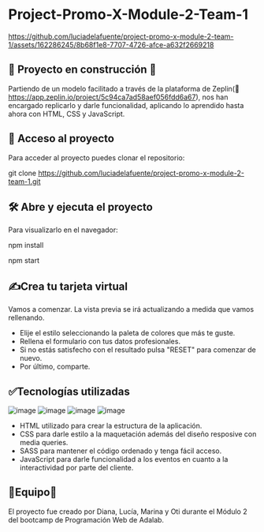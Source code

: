 # Project-Promo-X-Module-2-Team-1 

https://github.com/luciadelafuente/project-promo-x-module-2-team-1/assets/162286245/8b68f1e8-7707-4726-afce-a632f2669218

## 🚧 **Proyecto en construcción** 🚧

Partiendo de un modelo facilitado a través de la plataforma de Zeplin(🔗 https://app.zeplin.io/project/5c94ca7ad58aef056fdd6a67), nos han encargado replicarlo y darle funcionalidad, aplicando lo aprendido hasta ahora con HTML, CSS y JavaScript.

## 📁 **Acceso al proyecto**

Para acceder al proyecto puedes clonar el repositorio:

git clone https://github.com/luciadelafuente/project-promo-x-module-2-team-1.git

## 🛠️ **Abre y ejecuta el proyecto**
Para visualizarlo en el navegador:

npm install

npm start

## ​✍️​**Crea tu tarjeta virtual**

Vamos a comenzar. La vista previa se irá actualizando a medida que vamos rellenando.

- Elije el estilo seleccionando la paleta de colores que más te guste.
- Rellena el formulario con tus datos profesionales.
- Si no estás satisfecho con el resultado pulsa "RESET" para comenzar de nuevo.
- Por último, comparte. 

## ✅**Tecnologías utilizadas**

 ![image](https://github.com/luciadelafuente/project-promo-x-module-2-team-1/assets/162286245/9f4280a4-c68e-4329-9d17-032d7c795822)
 ![image](https://github.com/luciadelafuente/project-promo-x-module-2-team-1/assets/162286245/425c71c8-9e17-485a-8ea0-fdbba2b73d19)
 ![image](https://github.com/luciadelafuente/project-promo-x-module-2-team-1/assets/162286245/ed3e197a-b248-4d3e-8d50-8dbf3f3a4dec)
 ![image](https://github.com/luciadelafuente/project-promo-x-module-2-team-1/assets/162286245/585c1c63-fbd4-40dd-bae0-88113d4b3162)

- HTML utilizado para crear la estructura de la aplicación.
- CSS para darle estilo a la maquetación además del diseño resposive con media queries.
- SASS para mantener el código ordenado y tenga fácil acceso.
- JavaScript para darle funcionalidad a los eventos en cuanto a la interactividad por parte del cliente.

## ​👥​**Equipo**​👥​

El proyecto fue creado por Diana, Lucía, Marina y Oti durante el Módulo 2 del bootcamp de Programación Web de Adalab.
